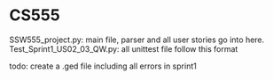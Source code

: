 # CS555

SSW555_project.py: main file, parser and all user stories go into here.
Test_Sprint1_US02_03_QW.py: all unittest file follow this format

todo: create a .ged file including all errors in sprint1
